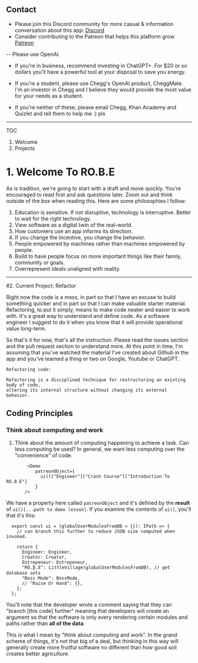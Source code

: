 ## Contact

- Please join this Discord community for more casual & information conversation about this app: [Discord](https://discord.gg/9kguaaDRmt)
- Consider contributing to the Patreon that helps this platform grow [Patreon](https://patreon.com/RobotsBuildingEducation)

--
Please use OpenAI. 
- If you're in business, recommend investing in ChatGPT+. For $20 or so dollars you'll have a powerful tool at your disposal to save you energy.
- If you're a student, please use Chegg's OpenAI product, CheggMate. I'm an investor in Chegg and I believe they would provide the most value for your needs as a student.

- If you're neither of these, please email Chegg, Khan Academy and Quizlet and tell them to help me :) pls

---

TOC


1. Welcome
2. Projects




# 1. Welcome To RO.B.E
As is tradition, we're going to start with a draft and move quickly. 
You're encouraged to read first and ask questions later. Zoom out and think outside of the box when reading this.
Here are some philosophies I follow:

1. Education is sensitive. If not disruptive, technology is interruptive. Better to wait for the right technology.
2. View software as a digital twin of the real-world.
3. How customers use an app informs its direction.
4. If you change the incentive, you change the behavior.
5. People empowered by machines rather than machines empowered by people.
6. Build to have people focus on more important things like their family, community or goals.
7. Overrepresent ideals unaligned with reality. 



---

#2.  Current Project: Refactor

Right now the code is a mess, in part so that I have an excuse to build something quicker and in part so that I can make valuable starter material. Refactoring, to put it simply, means to make code neater and easier to work with. It's a great way to understand and define code. As a software engineer I suggest to do it when you know that it will provide operational value long-term.

So that's it for now, that's all the instruction. Please read the issues section and the pull request section to understand more. At this point in time, I'm assuming that you've watched the material I've created about Github in the app and you've learned a thing or two on Google, Youtube or ChatGPT.


```
Refactoring code:

Refactoring is a disciplined technique for restructuring an existing body of code, 
altering its internal structure without changing its external behavior.
```


## Coding Principles


### Think about computing and work

1. Think about the amount of computing happening to achieve a task. Can less computing be used? In general, we want less computing over the "convenience" of code.

 ```
         <Demo
            patreonObject={
              ui()["Engineer"]["Crash Course"]["Introduction To RO.B.E"]
            }
        />
 
 ```
 
 We have a property here called `patreonObject` and it's defined by the **result** of `ui()[...path to demo lesson]`. If you examine the contents of `ui()`, you'll that it's this:

```
  export const ui = (globalUserModulesFromDB = {}): IPath => {
    // can branch this further to reduce JSON size computed when invoked.

    return {
      Engineer: Engineer,
      Creator: Creator,
      Entrepeneur: Entrepeneur,
      "RO.₿.E": LittleVillage(globalUserModulesFromDB), // get database sets
      "Boss Mode": BossMode,
      // "Raise Ur Hand": {},
    };
  };
```

You'll note that the developer wrote a comment saying that they can "branch [this code] further" meaning that developers will create an argument so that the software is only every rendering certain modules and paths rather than **all of the data**.


This is what I mean by "think about computing and work". In the grand scheme of things, it's not that big of a deal, but thinking in this way will generally create more fruitful software no different than how good soil creates better agriculture.





